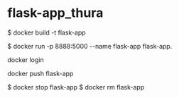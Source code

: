 # flask-app_thura

$ docker build -t flask-app

$ docker run -p 8888:5000 --name flask-app flask-app.

docker login


docker push flask-app

$ docker stop flask-app
$ docker rm flask-app
